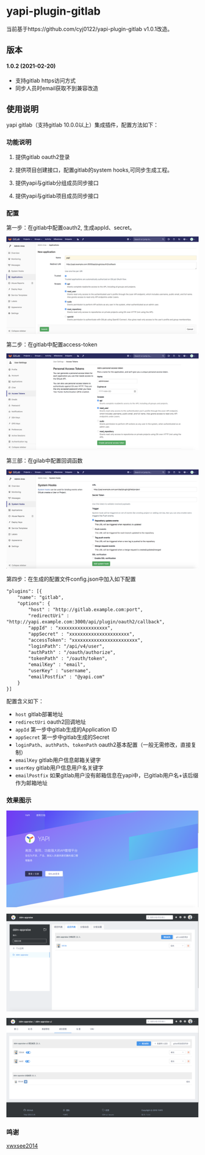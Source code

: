 # yapi-plugin-gitlab
当前基于https://github.com/cyj0122/yapi-plugin-gitlab v1.0.1改造。


## 版本
#### 1.0.2 (2021-02-20)
- 支持gitlab https访问方式
- 同步人员时email获取不到兼容改造


## 使用说明

yapi gitlab（支持gitlab 10.0.0以上）集成插件，配置方法如下：

### 功能说明

1. 提供gitlab oauth2登录

2. 提供项目创建接口，配置gitlab的system hooks,可同步生成工程。

3. 提供yapi与gitlab分组成员同步接口

4. 提供yapi与gitlab项目成员同步接口

### 配置

第一步：在gitlab中配置oauth2, 生成appId、secret。

![gitlab setting1](https://github.com/cyj0122/docImages/blob/master/yapi-plugin-gitlab/gitlab-oauth-setting.png)

第二步：在gitlab中配置access-token

![gitlab setting2](https://github.com/cyj0122/docImages/blob/master/yapi-plugin-gitlab/gitlab-accesstoken-setting.png)

第三部：在gilab中配置回调函数

![gitlab setting3](https://github.com/cyj0122/docImages/blob/master/yapi-plugin-gitlab/gitlab-setting-hooks.png)

第四步：在生成的配置文件config.json中加入如下配置

```
"plugins": [{
    "name": "gitlab",
    "options": {
        "host" : "http://gitlab.example.com:port",
        "redirectUri" : "http://yapi.example.com:3000/api/plugin/oauth2/callback",
        "appId" : "xxxxxxxxxxxxxxxxxx",
        "appSecret" : "xxxxxxxxxxxxxxxxxxxxxx",
        "accessToken": "xxxxxxxxxxxxxxxxxxxxxxxx",
        "loginPath": "/api/v4/user",
        "authPath" : "/oauth/authorize",
        "tokenPath" : "/oauth/token",
        "emailKey" : "email",
        "userKey" : "username",
        "emailPostfix" : "@yapi.com"
    }
}]
```
配置含义如下：

- `host` gitlab部署地址
- `redirectUri` oauth2回调地址
- `appId` 第一步中gitlab生成的Application ID
- `appSecret` 第一步中gitlab生成的Secret
- `loginPath`、`authPath`、`tokenPath` oauth2基本配置（一般无需修改，直接复制）
- `emailKey` gitlab用户信息邮箱关键字
- `userKey` gitlab用户信息用户名关键字
- `emailPostfix` 如果gitlab用户没有邮箱信息在yapi中，已gitlab用户名+该后缀作为邮箱地址

### 效果图示

![yapi login](https://github.com/cyj0122/docImages/blob/master/yapi-plugin-gitlab/yapi-gitlab-login.png)

![yapi group async](https://github.com/cyj0122/docImages/blob/master/yapi-plugin-gitlab/yapi-gitlab-gourpasync.png)

![yapi project async](https://github.com/cyj0122/docImages/blob/master/yapi-plugin-gitlab/yapi-gitlab-projectasync.png)

### 鸣谢

[xwxsee2014](https://github.com/xwxsee2014/yapi-plugin-oauth2)
